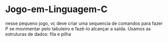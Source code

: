 # Jogo-em-Linguagem-C
nesse pequeno jogo, vc deve criar uma sequencia de comandos para fazer P se movimentar pelo tabuleiro e fazê-lo alcançar a saída. Usamos as estruturas de dados: fila e pilha
